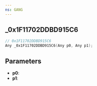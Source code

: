 ```yaml
---
ns: GANG
---
```

## _0x1F11702DDBD915C6

```c
// 0x1F11702DDBD915C6
Any _0x1F11702DDBD915C6(Any p0, Any p1);
```

## Parameters
* **p0**:
* **p1**:
